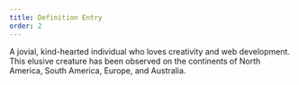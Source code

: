 ```yaml
---
title: Definition Entry
order: 2
---
```

A jovial, kind-hearted individual who loves creativity and web development. This elusive creature has been observed on the continents of North America, South America, Europe, and Australia.